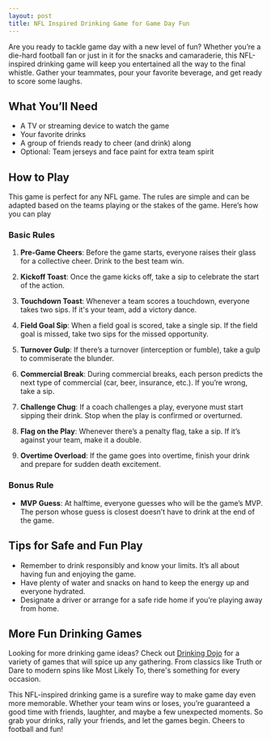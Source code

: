 ```yaml
---
layout: post
title: NFL Inspired Drinking Game for Game Day Fun
---
```



Are you ready to tackle game day with a new level of fun? Whether you’re a die-hard football fan or just in it for the snacks and camaraderie, this NFL-inspired drinking game will keep you entertained all the way to the final whistle. Gather your teammates, pour your favorite beverage, and get ready to score some laughs.

## What You’ll Need

- A TV or streaming device to watch the game
- Your favorite drinks
- A group of friends ready to cheer (and drink) along
- Optional: Team jerseys and face paint for extra team spirit

## How to Play

This game is perfect for any NFL game. The rules are simple and can be adapted based on the teams playing or the stakes of the game. Here’s how you can play

### Basic Rules

1. **Pre-Game Cheers**: Before the game starts, everyone raises their glass for a collective cheer. Drink to the best team win.

2. **Kickoff Toast**: Once the game kicks off, take a sip to celebrate the start of the action.

3. **Touchdown Toast**: Whenever a team scores a touchdown, everyone takes two sips. If it's your team, add a victory dance.

4. **Field Goal Sip**: When a field goal is scored, take a single sip. If the field goal is missed, take two sips for the missed opportunity.

5. **Turnover Gulp**: If there’s a turnover (interception or fumble), take a gulp to commiserate the blunder.

6. **Commercial Break**: During commercial breaks, each person predicts the next type of commercial (car, beer, insurance, etc.). If you’re wrong, take a sip.

7. **Challenge Chug**: If a coach challenges a play, everyone must start sipping their drink. Stop when the play is confirmed or overturned.

8. **Flag on the Play**: Whenever there’s a penalty flag, take a sip. If it’s against your team, make it a double.

9. **Overtime Overload**: If the game goes into overtime, finish your drink and prepare for sudden death excitement.

### Bonus Rule

- **MVP Guess**: At halftime, everyone guesses who will be the game’s MVP. The person whose guess is closest doesn’t have to drink at the end of the game.

## Tips for Safe and Fun Play

- Remember to drink responsibly and know your limits. It’s all about having fun and enjoying the game.
- Have plenty of water and snacks on hand to keep the energy up and everyone hydrated.
- Designate a driver or arrange for a safe ride home if you’re playing away from home.

## More Fun Drinking Games

Looking for more drinking game ideas? Check out [Drinking Dojo](https://drinkingdojo.com/) for a variety of games that will spice up any gathering. From classics like Truth or Dare to modern spins like Most Likely To, there's something for every occasion.

This NFL-inspired drinking game is a surefire way to make game day even more memorable. Whether your team wins or loses, you’re guaranteed a good time with friends, laughter, and maybe a few unexpected moments. So grab your drinks, rally your friends, and let the games begin. Cheers to football and fun!
